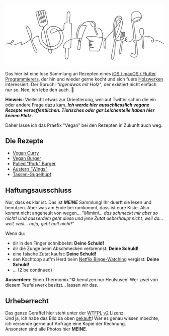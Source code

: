 ![Crazy Cooking](rcps/img/crazy-cooking-banner.jpg)

Das hier ist eine lose Sammlung an Rezepten eines [iOS / macOS / Flutter Programmierers](https://www.linkedin.com/in/phranck/), der hin und wieder gerne kocht und sich fuers [Holzwerken](https://woodbytes.me) interessiert. Der Spruch: *"Irgendwas mit Holz"*, der existiert nicht einfach nur so. Nee, ich lebe den auch. 🤪

**Hinweis**: Vielleicht etwas zur Orientierung, weil auf Twitter schon die ein oder andere Frage dazu kam. ***Ich werde hier ausschliesslich vegane Rezepte veroeffentlichen. Tierisches oder gar Leichenteile haben hier keinen Platz.***

Daher lasse ich das Praefix "Vegan" bei den Rezepten in Zukunft auch weg.

## Die Rezepte
* [Vegan Curry](rcps/Vegan-Curry.md)
* [Vegan Burger](rcps/Vegan-Burger.md)
* [Pulled "Pork" Burger](rcps/Pulled-Pork-Burger.md)
* [Austern "Wings"](rcps/Austern-Wings.md)
* [Tassen-Gugelhupf](rcps/Tassen-Gugelhupf.md)

## Haftungsausschluss
Nur, dass es klar ist. Das ist ***MEINE*** Sammlung! Ihr duerft sie lesen und benutzen. Aber was am Ende bei rumkommt, dass ist eure Kiste. Also kommt nicht angeheult von wegen... *"Mimimi... das schmeckt mir aber so nicht! Und ausserdem geht diese und jene Zutat ueberhaupt nicht, weil da... weil, weil... naja, geht halt nicht!"*

Wenn du:
* dir in den Finger schnibbelst: **Deine Schuld!**
* dir die Zunge beim Abschmecken verbrennst: **Deine Schuld!**
* eine falsche Zutat kaufst: **Deine Schuld!**
* den Kochtopp auf'm Herd beim [Netflix Binge-Watching](https://www.netflix.com/search?q=IT%20Crowd&jbv=70140450) vergisst: **Deine Schuld!**
* ... (2 be continued)

**Ausserdem**: Einen Thermomix™© benutzen nur Heulsusen! Wer zwei von diesem Teufelswerk besitzt... lassen wir das.

## Urheberrecht
Das ganze Geraffel hier steht unter der [WTFPL v2](https://en.wikipedia.org/wiki/WTFPL#Version_2) Lizenz.  
Und ja, ich habe das Bild da oben [gekauft](https://thehungryjpeg.com/product/3806080-kitchen-tools-continuous-one-line-drawing-kitchen-utensils-cooking-t)! Wer es genau wissen moechte, ich versende gerne auf Anfrage eine Kopie der Rechnung.  
Ansonsten sind alle Photos hier **MEINE**.